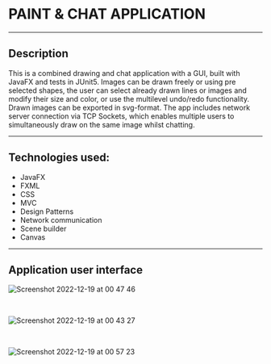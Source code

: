 # PAINT & CHAT APPLICATION

---
## Description

This is a combined drawing and chat application with a GUI, built with JavaFX and tests in JUnit5. Images can be drawn freely or using pre selected shapes, the user can select already drawn lines or images and modify their size and color, or use the multilevel undo/redo functionality. Drawn images can be exported in svg-format. The app includes network server connection via TCP Sockets, which enables multiple users to simultaneously draw on the same image whilst chatting. 

---

## Technologies used:

- JavaFX
- FXML
- CSS
- MVC
- Design Patterns
- Network communication
- Scene builder
- Canvas 

---
## Application user interface

![Screenshot 2022-12-19 at 00 47 46](https://user-images.githubusercontent.com/103879144/208325928-97f88ad4-1d05-4a67-80f3-6b1469656726.png)

</br>

![Screenshot 2022-12-19 at 00 43 27](https://user-images.githubusercontent.com/103879144/208325979-44b7fb36-ee0f-4837-b8b2-5ba4317e1d7d.png)

</br>

![Screenshot 2022-12-19 at 00 57 23](https://user-images.githubusercontent.com/103879144/208326313-cf5a0b02-894e-44e5-b286-307e418b946c.png)





